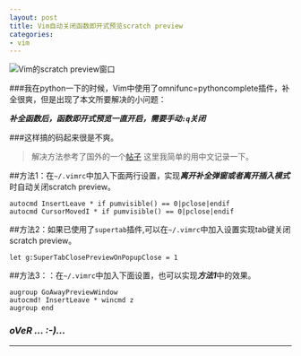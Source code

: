 ```yaml
---
layout: post
title: Vim自动关闭函数即开式预览scratch preview
categories:
- vim
---
```


![Vim的scratch preview窗口](http://suprsvn.qiniudn.com/codelog/vim-scratch-preview.png)

###我在python一下的时候，Vim中使用了omnifunc=pythoncomplete插件，补全很爽，但是出现了本文所要解决的小问题：

***补全函数后，函数即开式预览一直开启，需要手动`:q`关闭***

###这样搞的码起来很是不爽。

> 解决方法参考了国外的一个[帖子](http://stackoverflow.com/questions/3105307/how-do-you-automatically-remove-the-preview-window-after-autocompletion-in-vim)
> 这里我简单的用中文记录一下。

##方法1：在`~/.vimrc`中加入下面两行设置，实现***离开补全弹窗或者离开插入模式***时自动关闭scratch preview。

    autocmd InsertLeave * if pumvisible() == 0|pclose|endif
    autocmd CursorMovedI * if pumvisible() == 0|pclose|endif

##方法2：如果已使用了`supertab`插件,可以在`~/.vimrc`中加入设置实现tab键关闭scratch preview。

    let g:SuperTabClosePreviewOnPopupClose = 1

##方法3：：在`~/.vimrc`中加入下面设置，也可以实现***方法1***中的效果。
    
    augroup GoAwayPreviewWindow
    autocmd! InsertLeave * wincmd z
    augroup end

### ***oVeR ... :-)...***

---

